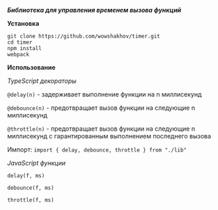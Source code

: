 ***Библиотека для управления временем вызова функций***

**Установка**

```
git clone https://github.com/wowshakhov/timer.git
cd timer
npm install
webpack
```

**Использование**

*TypeScript декораторы*

```@delay(n)``` - задерживает выполнение функции на n миллисекунд

```@debounce(n)``` - предотвращает вызов функции на следующие n миллисекунд

```@throttle(n)``` - предотвращает вызов функции на следующие n миллисекунд с гарантированным выполнением последнего вызова

Импорт: ```import { delay, debounce, throttle } from "./lib"```

*JavaScript функции*

```delay(f, ms)```

```debounce(f, ms)```

```throttle(f, ms)```
